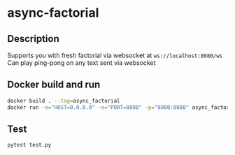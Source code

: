 # async-factorial

## Description
Supports you with fresh factorial via websocket at `ws://localhost:8080/ws`
Can play ping-pong on any text sent via websocket

## Docker build and run
```bash
docker build . --tag=async_factorial
docker run -e="HOST=0.0.0.0" -e="PORT=8080" -p="8080:8080" async_factorial
```

## Test
```bash
pytest test.py
```
